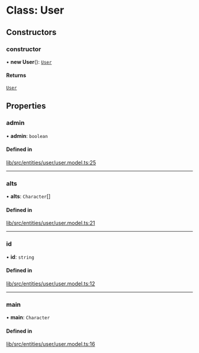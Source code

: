 # Class: User

## Constructors

### constructor

• **new User**(): [`User`](User.md)

#### Returns

[`User`](User.md)

## Properties

### admin

• **admin**: `boolean`

#### Defined in

[lib/src/entities/user/user.model.ts:25](https://github.com/joonashak/nestjs-clone-bay/blob/79758ff/lib/src/entities/user/user.model.ts#L25)

___

### alts

• **alts**: `Character`[]

#### Defined in

[lib/src/entities/user/user.model.ts:21](https://github.com/joonashak/nestjs-clone-bay/blob/79758ff/lib/src/entities/user/user.model.ts#L21)

___

### id

• **id**: `string`

#### Defined in

[lib/src/entities/user/user.model.ts:12](https://github.com/joonashak/nestjs-clone-bay/blob/79758ff/lib/src/entities/user/user.model.ts#L12)

___

### main

• **main**: `Character`

#### Defined in

[lib/src/entities/user/user.model.ts:16](https://github.com/joonashak/nestjs-clone-bay/blob/79758ff/lib/src/entities/user/user.model.ts#L16)
